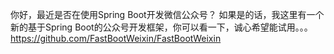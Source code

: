 你好，最近是否在使用Spring Boot开发微信公众号？
如果是的话，我这里有一个新的基于Spring Boot的公众号开发框架，你可以看一下，诚心希望能试用。。。
https://github.com/FastBootWeixin/FastBootWeixin
